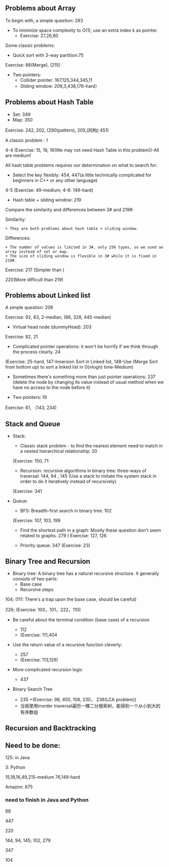 ## Problems about Array

To begin with, a simple question: 283

+ To minimize space complexity to O(1), use an extra index k as pointer.
	+ Exercise: 27,26,80

Some classic problems:

+ Quick sort with 3-way partition:75

Exercise: 88(Merge), (215)

+ Two pointers:
	+ Collider pointer: 167,125,344,345,11
	+ Sliding window: 209,3,438,(76-hard）

## Problems about Hash Table

+ Set: 349
+ Map: 350

Exercise: 242, 202, (290(pattern), 205,(同构) 451)

A classic problem : 1

4-4 (Exercise: 15, 18, 16(We may not need Hash Table in this problem))-All are medium!

All hash table problems requires our determination on what to search for:

+ Select the key flexibly: 454, 447(a little technically complicated for beginners in C++ or any other language)

4-5 (Exercise: 49-medium; 4-6: 149-hard)

+ Hash table + sliding window: 219

Compare the similarity and differences between 3# and 219#:

Similarity: 

	+ They are both problems about hash table + sliding window.

Differences:

	+ The number of values is limited in 3#, only 256 types, so we used an array instead of set or map.
	+ The size of sliding window is flexible in 3# while it is fixed in 219#.

Exercise: 217 (Simpler than )

220(More difficult than 219)

## Problems about Linked list

A simple question: 206

Exercise: 92, 83, 2-median, (86, 328, 445-median)

+ Virtual head node (dummyHead): 203

Exercise: 82, 21

+ Complicated pointer operations: it won't be horrify if we think through the process clearly. 24

(Exercise: 25-hard, 147-Insersion Sort in Linked list, 148-Use (Merge Sort from bottom up) to sort a linked list in O(nlogn) time-Medium)

+ Sometimes there's something more than just pointer operations: 237 (delete the node by changing its value instead of usual method when we have no access to the node before it)

+ Two pointers: 19

Exercise: 61, （143, 234)


## Stack and Queue

+ Stack:

	+ Classic stack problem - to find the nearest element need to match in a nested hierarchical relationship: 20

	(Exercise: 150, 71

	+ Recursion: recursive algorithms in binary tree: three-ways of traversal: 144, 94 , 145 (Use a stack to imitate the system stack in order to do it iteratively instead of recursively)

	(Exercise: 341

+ Queue:

	+ BFS: Breadth-first search in binary tree: 102

	(Exercise: 107, 103, 199

	+ Find the shortest path in a graph: Mostly these question don't seem related to graphs. 279
	( Exercise: 127, 126

	+ Priority queue: 347
	(Exercise: 23)

## Binary Tree and Recursion

+ Binary tree: A binary tree has a natural recursive structure. It generally consists of two parts: 
	+ Base case
	+ Recursive steps 

104; (111: There's a trap upon the base case, should be careful)

226; (Exercise: 100，101，222，110) 

+ Be careful about the terminal condition (base case) of a recursion
	+ 112
	+ (Exercise: 111,404

+ Use the return value of a recursive function cleverly:
	+ 257
	+ (Exercise: 113,129)

+ More complicated recursion logic
	+ 437

+ Binary Search Tree
	+ 235
	+(Exercise: 98, 450, 108, 230， 236(LCA problem))
	+ 当我使用inorder traversal遍历一棵二分搜索树，能得到一个从小到大的有序数组

## Recursion and Backtracking






## Need to be done:

125: in Java

3: Python

15,18,16,49,215-medium  76,149-hard

Amazon: 675

### need to finish in Java and Python

88

447

220

144, 94, 145; 102, 279



347

104
